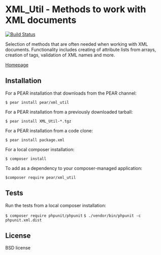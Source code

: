 # XML_Util - Methods to work with XML documents

[![Build Status](https://travis-ci.org/pear/XML_Util.svg?branch=master)](https://travis-ci.org/pear/XML_Util)
    

Selection of methods that are often needed when working with XML documents.
Functionality includes creating of attribute lists from arrays,
creation of tags, validation of XML names and more.

[Homepage](http://pear.php.net/package/XML_Util/)


## Installation
For a PEAR installation that downloads from the PEAR channel:

`$ pear install pear/xml_util`

For a PEAR installation from a previously downloaded tarball:

`$ pear install XML_Util-*.tgz`

For a PEAR installation from a code clone:

`$ pear install package.xml`

For a local composer installation:

`$ composer install`

To add as a dependency to your composer-managed application:

`$composer require pear/xml_util`


## Tests
Run  the tests from a local composer installation:

`$ composer require phpunit/phpunit`
`$ ./vendor/bin/phpunit -c phpunit.xml.dist`


## License
BSD license
